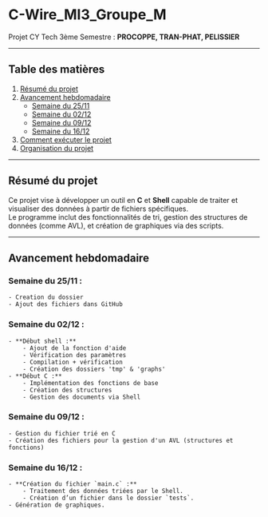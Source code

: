 # C-Wire_MI3_Groupe_M

Projet CY Tech 3ème Semestre : **PROCOPPE, TRAN-PHAT, PELISSIER**

---

## Table des matières
1. [Résumé du projet](#résumé-du-projet)
2. [Avancement hebdomadaire](#avancement-hebdomadaire)
    - [Semaine du 25/11](#semaine-du-2511)
    - [Semaine du 02/12](#semaine-du-0212)
    - [Semaine du 09/12](#semaine-du-0912)
    - [Semaine du 16/12](#semaine-du-1612)
3. [Comment exécuter le projet](#comment-exécuter-le-projet)
4. [Organisation du projet](#organisation-du-projet)

---

## Résumé du projet

Ce projet vise à développer un outil en **C** et **Shell** capable de traiter et visualiser des données à partir de fichiers spécifiques.  
Le programme inclut des fonctionnalités de tri, gestion des structures de données (comme AVL), et création de graphiques via des scripts.

---

## Avancement hebdomadaire

### Semaine du 25/11 :
    - Creation du dossier
    - Ajout des fichiers dans GitHub

### Semaine du 02/12 :
    - **Début shell :**
        - Ajout de la fonction d'aide
        - Vérification des paramètres
        - Compilation + vérification
        - Création des dossiers 'tmp' & 'graphs'
    - **Début C :**
        - Implémentation des fonctions de base
        - Création des structures
        - Gestion des documents via Shell
    
### Semaine du 09/12 :
    - Gestion du fichier trié en C
    - Création des fichiers pour la gestion d'un AVL (structures et fonctions)

### Semaine du 16/12 :
    - **Création du fichier `main.c` :**
        - Traitement des données triées par le Shell.
        - Création d’un fichier dans le dossier `tests`.
    - Génération de graphiques.
